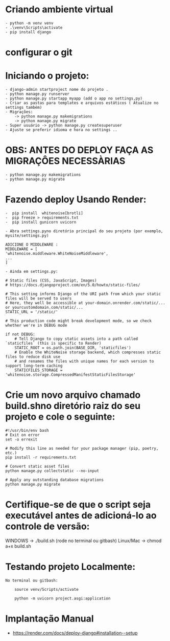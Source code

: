 # Criando ambiente virtual
    - python -m venv venv
    - .\venv\Scripts\activate
    - pip install django 

# configurar o git 

# Iniciando o projeto:
    - django-admin startproject nome do projeto . 
    - python manage.py runserver
    - python manage.py startapp myapp (add o app no settings,py)
    - Criar as pastas para templates e arquivos estáticos ( Atualize no settings também)
    - Migrações: 
        -> python manage.py makemigrations  
        -> python manage.py migrate
    - Super usuário -> python manage.py createsuperuser
    - Ajuste se preferir idioma e hora no settings .. 

# OBS: ANTES DO DEPLOY FAÇA AS MIGRAÇÔES NECESSÀRIAS
    - python manage.py makemigrations
    - python manage.py migrate

# Fazendo deploy Usando Render:
    -  pip install  whitenoise[brotli]
    -  pip freeze > requirements.txt
    -  pip install gunicorn uvicorn

    - Abra settings.pyno diretório principal do seu projeto (por exemplo, mysite/settings.py)

    ADICIONE O MIDDLEWARE :
    MIDDLEWARE = [
    'whitenoise.middleware.WhiteNoiseMiddleware',
    ...
    ]

    - Ainda em settings.py:

    # Static files (CSS, JavaScript, Images)
    # https://docs.djangoproject.com/en/5.0/howto/static-files/

    # This setting informs Django of the URI path from which your static files will be served to users
    # Here, they well be accessible at your-domain.onrender.com/static/... or yourcustomdomain.com/static/...
    STATIC_URL = '/static/'

    # This production code might break development mode, so we check whether we're in DEBUG mode

    if not DEBUG:
        # Tell Django to copy static assets into a path called `staticfiles` (this is specific to Render)
        STATIC_ROOT = os.path.join(BASE_DIR, 'staticfiles')
        # Enable the WhiteNoise storage backend, which compresses static files to reduce disk use
        # and renames the files with unique names for each version to support long-term caching
        STATICFILES_STORAGE = 'whitenoise.storage.CompressedManifestStaticFilesStorage'

# Crie um novo arquivo chamado build.shno diretório raiz do seu projeto e cole o seguinte:
    #!/usr/bin/env bash
    # Exit on error
    set -o errexit

    # Modify this line as needed for your package manager (pip, poetry, etc.)
    pip install -r requirements.txt

    # Convert static asset files
    python manage.py collectstatic --no-input

    # Apply any outstanding database migrations
    python manage.py migrate

# Certifique-se de que o script seja executável antes de adicioná-lo ao controle de versão:
   WINDOWS ->  ./build.sh (rode no terminal ou gitbash)
   Linux/Mac -> chmod a+x build.sh


# Testando projeto Localmente:
    No terminal ou gitbash:

        source venv/Scripts/activate

        python -m uvicorn project.asgi:application 

# Implantação Manual
 - https://render.com/docs/deploy-django#installation--setup